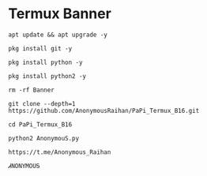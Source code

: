 # Termux Banner

```
apt update && apt upgrade -y
```

```
pkg install git -y
```

```
pkg install python -y
```

```
pkg install python2 -y
```

```
rm -rf Banner
```

```
git clone --depth=1 https://github.com/AnonymousRaihan/PaPi_Termux_B16.git
```

```
cd PaPi_Termux_B16
```

```
python2 AnonymouS.py
```

```
https://t.me/Anonymous_Raihan
```

```
Ꮧ𝙽𝙾𝙽𝚈𝙼𝙾𝚄Ꭶ
```
